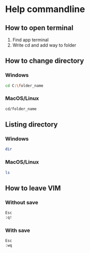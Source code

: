# Help commandline

## How to open terminal
1. Find app terminal
2. Write cd and add way to folder

## How to change directory

### Windows
```sh
cd C:\folder_name
```
### MacOS/Linux
```sh
cd/folder_name
```

## Listing directory
### Windows
```sh
dir
```
### MacOS/Linux
```sh
ls
```
 ## How to leave VIM
 ### Without save
```sh
Esc
:q!
```
### With save
```sh
Esc
:wq